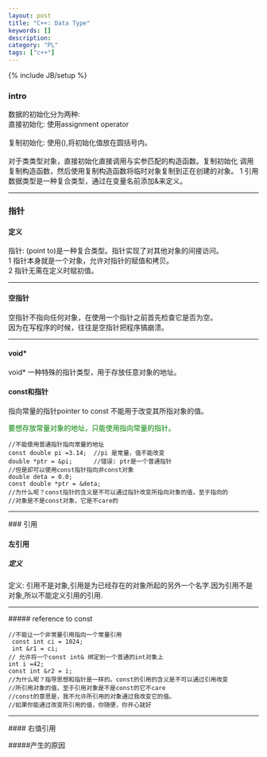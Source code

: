```yaml
---
layout: post
title: "C++: Data Type"
keywords: []
description: 
category: "PL"
tags: ["c++"]
---
```

{% include JB/setup %}



### intro

数据的初始化分为两种: <br /> 
直接初始化: 使用assignment operator<br />  
复制初始化: 使用(),将初始化值放在圆括号内。<br />  
对于类类型对象，直接初始化直接调用与实参匹配的构造函数。复制初始化
调用复制构造函数，然后使用复制构造函数将临时对象复制到正在创建的对象。
1 引用数据类型是一种复合类型，通过在变量名前添加&来定义。  
<hr />

### 指针

#### 定义

指针: (point to)是一种复合类型。指针实现了对其他对象的间接访问。<br />
1 指针本身就是一个对象，允许对指针的赋值和拷贝。<br />
2 指针无需在定义时赋初值。<br />
<hr />

#### 空指针

空指针不指向任何对象，在使用一个指针之前首先检查它是否为空。<br />
因为在写程序的时候，往往是空指针把程序搞崩溃。<br />
<hr />

#### void\*

void\* 一种特殊的指针类型，用于存放任意对象的地址。 

#### const和指针

指向常量的指针pointer to const 不能用于改变其所指对象的值。<br />

<font color="green">要想存放常量对象的地址，只能使用指向常量的指针。</font>

```
//不能使用普通指针指向常量的地址
const double pi =3.14;  //pi 是常量，值不能改变
double *ptr = &pi;      //错误: ptr是一个普通指针
//但是却可以使用const指针指向非const对象
double deta = 0.0;
const double *ptr = &deta;
//为什么呢？const指针的含义是不可以通过指针改变所指向对象的值，至于指向的
//对象是不是const对象，它是不care的
```

<hr />
### 引用

#### 左引用

##### 定义

定义: 引用不是对象,引用是为已经存在的对象所起的另外一个名字.因为引用不是对象,所以不能定义引用的引用.<br/>
<hr />
##### reference to const

```
//不能让一个非常量引用指向一个常量引用
 const int ci = 1024;
 int &r1 = ci;
// 允许将一个const int& 绑定到一个普通的int对象上
int i =42;
const int &r2 = i;
//为什么呢？指导思想和指针是一样的。const的引用的含义是不可以通过引用改变
//所引用对象的值，至于引用对象是不是const的它不care
//const的意思是，我不允许所引用的对象通过我改变它的值。
//如果你能通过改变所引用的值，你随便，你开心就好
```

<hr />
#### 右值引用

#####产生的原因


